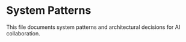 # System Patterns

This file documents system patterns and architectural decisions for AI collaboration.
